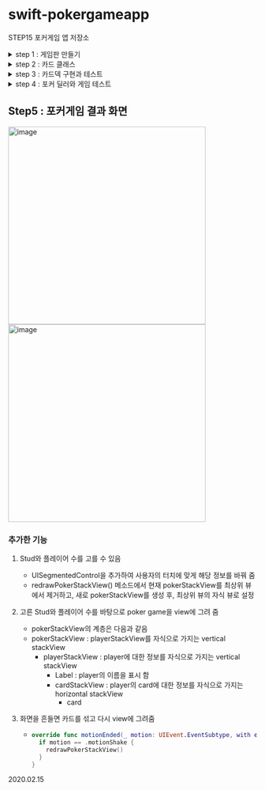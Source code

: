 # swift-pokergameapp
STEP15 포커게임 앱 저장소

<details>
<summary>step 1 : 게임판 만들기</summary>
<div markdown="1">

## step 1 : 게임판 만들기

<img width="300" alt="image" src="https://user-images.githubusercontent.com/37682858/74084348-89d00680-4ab1-11ea-8449-c8de4036aa7e.png">

### 추가한 기능

* 오토레이아웃 사용을 위해 다음과 같은 코드 추가

  * ```swift
    translatesAutoresizingMaskIntoConstraints = false
    ```

  * 스토리보드에서 constraint를 설정해주면 위 코드가 자동으로 실행 되지만, viewController에서 코드로 constraint를 적용해주면 자동으로 실행 안됨.

  

* 배경 이미지 설정

  ``` swift
  self.view.backgroundColor = UIColor(patternImage: #imageLiteral(resourceName: "bg_pattern"))
  self.view.addSubview(stackView)
  ```

  asset에 있는 bg_pattern이라는 이미지를 불러와서 패턴 이미지를 배경으로 설정 해줌

  

* 카드 이미지 추가

  * rootView에 stackView를 삽입하여 여러장의 imageView를 추가할 수 있게 함.

    ```swift
    self.view.addSubview(stackView)
    ```

  * stackView에 constraint를 설정하여 디스플레이의 크기가 달라져도 항상 동일한 비율 유지하도록 함.

    ``` swift
    self.stackView.topAnchor.constraint(equalTo: self.view.topAnchor, constant: 50).isActive=true
    self.stackView.leadingAnchor.constraint(equalTo: self.view.leadingAnchor, constant: 5).isActive=true
    self.stackView.trailingAnchor.constraint(equalTo: self.view.trailingAnchor, constant: -5).isActive=true
    ```

  * imageView의 constraint를 설정하여 항상 가로 : 세로의 비율이 1:1.27이 되도록 설정

    ``` swift
    imageView.heightAnchor.constraint(equalTo: imageView.widthAnchor, multiplier: 1.27).isActive=true
    ```


2020.02.08

</div>
</details>



<details>
<summary>step 2 : 카드 클래스</summary>
<div markdown="1">

## step 2 : 카드 클래스

<img width="1000" alt="image" src="https://user-images.githubusercontent.com/37682858/74120729-e3e2e000-4c07-11ea-81ee-432166f029e1.png">



### 추가한 기능

* Card class 추가

  * 카드의 모양과 숫자(문자)를 정의하는 enum을 class 내 nested하게 구현

  * 카드의 모양과 숫자(문자)를 저장하는 rank,suit 변수 생성

  * CustomStringConvertible 프로토콜을 채용하여 Card 인스턴스를 문자열로 반환하는 표현 제공 

    ```swift
    extension Card:CustomStringConvertible{
        var description: String {
            return String(self.suit.rawValue)+self.rankString
        }
    }
    ```

  * enum에 CaseIterable 프로토콜을 채용하여 추후 Card 객체 생성 시 enum을 collection으로 반환하여 순환하며 생성 가능

* ViewController 클래스에서 Card 인스턴스 생성 후 출력 함.



2020.02.10

</div>
</details>

<details>
<summary>step 3 : 카드덱 구현과 테스트</summary>
<div markdown="1">

## step 3 : 카드덱 구현과 테스트

### 추가한 기능

* CardDeck 구조체 구현
  * cardSet:[Card]
  * count() : 현재 가지고있는 카드 개수 반환
  * shuffle() : 현재 카드를 랜덤하게 섞음, 카드가 2장 이상일 때만 동작함.
  * removeOne() : 카드 목록의 맨 마지막 인스턴스를 반환하고 목록에서 삭제, 카드가 없는 경우 nil 반환
  * reset() : 새로운 Card 배열을 cardSet 프로퍼티에 할당해 줌
* CardDeck, Card 인스턴스를 각각 서로 비교하기 위해 Equatable 프로토콜을 채용함.
  * Card 끼리 비교할 경우 Card 인스턴스를 문자열로 반환하여 값이 같은지를 비교
  * CardDeck끼리 비교할 경우 CardDeck 내의 Card의 인덱스별로 값이 같은지 다른지를 비교
* CardDeck test함수 구현
  * testShuffle()
    * 셔플하기 전의 카드 덱과 셔플한 후의 카드덱을 저장하였다가 비교
  * testRemoveOne()
    * 카드가 없을 경우 nil을 반환 하는지
    * 카드가 있다면 반환 전의 카드 개수와 반환 후의 카드 수가 1만큼 차이 나는지
  * testReset()
    * reset 후 카드의 수가 52개인지 확인



### 더 알아 본 것

#### 구조체와 클래스의 차이

* struct
  * value 타입
  * 인스턴스가 메모리의 stack에 생성됨
  * 값을 전달 할 때 값을 복사 후 전달하기 때문에 전달받은 객체에서 값을 바꿔도 본래의 값은 바뀌지 않음
* class
  * reference 타입
  * 인스턴스가 메모리의 heap에 생성되고, 인스턴스를 가리키는 변수는 stack에 생성됨
  * 값을 전달할 때는 주소값을 전달하기 때문에 전달 받은 객체에서 값을 바꾸면 본래의 값도 바뀜

#### shuffle 알고리즘

* fisher yates 알고리즘

  1. 값이 들어있는 배열과 result를 담을 빈 배열을 준비한다.
  2. 기존 배열에서 하나의 값을 랜덤으로 추출하여 result 배열에 담는다.(기존의 배열에서 추출된 값은 삭제된다.)
  3. 기존 배열의 길이가 0이 될 때까지 2번을 반복
  4. result를 반환한다.

  

#### 클래스의 메모리 관리 방식

특정 변수가 참조하고있는 인스턴스의 참조 카운트가 0이 되면 메모리를 해제함.

변수가 인스턴스를 참조하면 인스턴스의 참조 카운트가 1 늘어 나고, 참조를 해제하면 1 줄어들음.



2020.02.11

</div>
</details>



<details>
<summary>step 4 : 포커 딜러와 게임 테스트</summary>
<div markdown="1">

## Step4 : 포커 딜러와 게임 테스트

### 추가한 기능

1. Player 클래스 추가
   * 자신의 Card를 배열로 저장하는 cardDeck 변수를 가지고 있음
   * receiveCard()를 통해 Card 인스턴스를 전달받음
2. Dealer 클래스 추가
   * Player 클래스를 상속받음
   * deal() 메소드를 통해 Player들에게 Card 인스턴스를 전달함
3. PokerGame 클래스 추가
   * Dealer 인스턴스를 저장하는 dealer 변수를 가지고 있음
   * Player 인스턴스를 배열로 저장하는 players 변수를 가지고 있음
   * Stud, NumOfPlayer을 저장하는 stud, numOfPlayer 변수. 초기 값은 7,4
   * gameStart() 메소드를 통해 딜러와 플레이어를 초기화하고, dealCardToPlayer(player:Player) 메소드를 이용해 카드 인스턴스를 전달
   * setStud(stud:Stud), setNumOfPlayer(numOfPlayer:NumOfPlayer) 메소드를 통해 stud, numOfPlayer 값을 변경할 수 있음.

2020.02.12

</div>
</details>



## Step5 : 포커게임 결과 화면

<img width="400" alt="image" src="https://user-images.githubusercontent.com/37682858/74592193-3423cd00-5062-11ea-8260-2f3d149267b2.png">

<img width="400" alt="image" src="https://user-images.githubusercontent.com/37682858/74592256-d17f0100-5062-11ea-96e8-d818ab65d47e.png">

### 추가한 기능

1. Stud와 플레이어 수를 고를 수 있음

   * UISegmentedControl을 추가하여 사용자의 터치에 맞게 해당 정보를 바꿔 줌
   * redrawPokerStackView() 메소드에서 현재 pokerStackView를 최상위 뷰에서 제거하고, 새로 pokerStackView를 생성 후, 최상위 뷰의 자식 뷰로 설정

2. 고른 Stud와 플레이어 수를 바탕으로 poker game을 view에 그려 줌

   * pokerStackView의 계층은 다음과 같음
   * pokerStackView : playerStackView를 자식으로 가지는 vertical stackView
     * playerStackView : player에 대한 정보를 자식으로 가지는 vertical stackView
       * Label : player의 이름을 표시 함
       * cardStackView : player의 card에 대한 정보를 자식으로 가지는 horizontal stackView
         * card 

3. 화면을 흔들면 카드를 섞고 다시 view에 그려줌

   * ```swift
     override func motionEnded(_ motion: UIEvent.EventSubtype, with event: UIEvent?) {
       if motion == .motionShake {
         redrawPokerStackView()
       }
     }
     ```



2020.02.15

